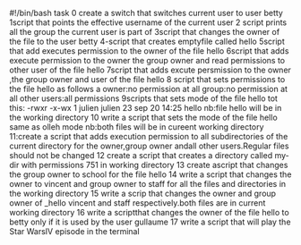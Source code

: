 #!/bin/bash
task 0  create a switch that switches current user to user betty
1script that points the effective username of the current user
2 script prints all the group the current user is part of
3script that changes the owner of the file to the user betty
4-script that creates emptyfile called hello
5script that add executes permission to the owner of the file hello
6script that adds execute permission to the owner the group owner and read permissions to other user of the file hello
7script that adds excute persmission to the owner ,the group owner and user of the file hello
8 script that sets permissions to the file hello as follows
a owner:no permission at all
group:no permission at all 
other users:all permissions
9scripts that sets mode of the file hello tot this:
-rwxr -x-wx 1 julien julien 23 sep 20 14:25 hello
nb:file hello will be in the working directory
10 write a script that sets the mode of the file hello same as olleh mode 
nb:both files will be in cureent working directory
11:create a script that adds execution permission to all subdirectories of the current directory for the owner,group owner andall other users.Regular files should not be changed
12 create a script that creates a directory called my-dir with permissions 751 in working directory
13 create ascript that changes the group owner to school for the file hello
14 write a script that changes the owner to vincent and group owner to staff for all the files and directories in the working directory
15 write a scrip that changes the owner and group owner of _hello vincent  and staff respectively.both files are in current working directory
16 write a scriptthat changes the owner of the file hello to betty only if it is used by the user gullaume
17 write a script that will play the Star WarsIV episode in the terminal
